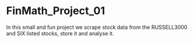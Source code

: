 # FinMath_Project_01
In this small and fun project we scrape stock data from the RUSSELL3000 and SIX listed stocks, store it and analyse it.
